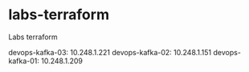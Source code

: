 # labs-terraform
Labs terraform

devops-kafka-03: 10.248.1.221
devops-kafka-02: 10.248.1.151
devops-kafka-01: 10.248.1.209
